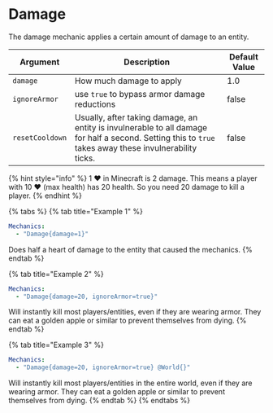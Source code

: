 # Damage

The damage mechanic applies a certain amount of damage to an entity.

| Argument        | Description                                                                                                                                              | Default Value |
| --------------- | -------------------------------------------------------------------------------------------------------------------------------------------------------- | ------------- |
| `damage`        | How much damage to apply                                                                                                                                 | 1.0           |
| `ignoreArmor`   | use `true` to bypass armor damage reductions                                                                                                             | false         |
| `resetCooldown` | Usually, after taking damage, an entity is invulnerable to all damage for half a second. Setting this to `true` takes away these invulnerability ticks.  | false         |

{% hint style="info" %}
1 :heart: in Minecraft is 2 damage. This means a player with 10 :heart: (max health) has 20 health. So you need 20 damage to kill a player.
{% endhint %}

{% tabs %}
{% tab title="Example 1" %}
```yaml
Mechanics:
  - "Damage{damage=1}"
```

Does half a heart of damage to the entity that caused the mechanics.
{% endtab %}

{% tab title="Example 2" %}
```yaml
Mechanics:
  - "Damage{damage=20, ignoreArmor=true}"
```

Will instantly kill most players/entities, even if they are wearing armor. They can eat a golden apple or similar to prevent themselves from dying.&#x20;
{% endtab %}

{% tab title="Example 3" %}
```yaml
Mechanics:
  - "Damage{damage=20, ignoreArmor=true} @World{}"
```

Will instantly kill most players/entities in the entire world, even if they are wearing armor. They can eat a golden apple or similar to prevent themselves from dying.&#x20;
{% endtab %}
{% endtabs %}



